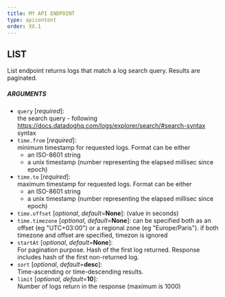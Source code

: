 ```yaml
---
title: MY API ENDPOINT
type: apicontent
order: XX.1
---
```


## LIST

List endpoint returns logs that match a log search query. Results are paginated.


##### ARGUMENTS

* `query` [*required*]:  
    the search query - following https://docs.datadoghq.com/logs/explorer/search/#search-syntax syntax
* `time.from` [*required*]:  
    minimum timestamp for requested logs. Format can be either
    - an ISO-8601 string
    - a unix timestamp (number representing the elapsed millisec since epoch)
* `time.to` [*required*]:  
    maximum timestamp for requested logs. Format can be either
    - an ISO-8601 string
    - a unix timestamp (number representing the elapsed millisec since epoch)
* `time.offset` [*optional*, *default*=**None**]:
   (value in seconds)
* `time.timezone` [*optional*, *default*=**None**]:
   can be specified both as an offset (eg "UTC+03:00") or a regional zone (eg "Europe/Paris").
   if both timezone and offset are specified, timezon is ignored
* `startAt` [*optional*, *default*=**None**]:  
   For pagination purpose. Hash of the first log returned. 
   Response includes hash of the first non-returned log.
* `sort` [*optional*, *default*=**desc**]:  
    Time-ascending or time-descending results.
* `limit` [*optional*, *default*=**10**]:  
    Number of logs return in the response (maximum is 1000)
